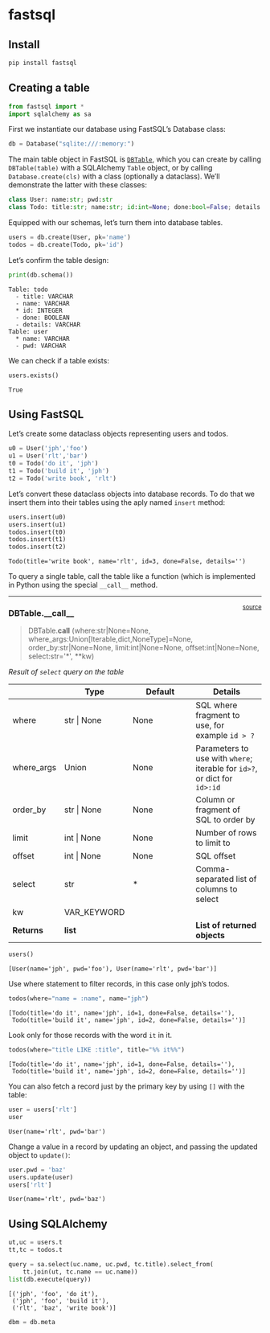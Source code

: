 # fastsql


<!-- WARNING: THIS FILE WAS AUTOGENERATED! DO NOT EDIT! -->

## Install

``` sh
pip install fastsql
```

## Creating a table

``` python
from fastsql import *
import sqlalchemy as sa
```

First we instantiate our database using FastSQL’s Database class:

``` python
db = Database("sqlite:///:memory:")
```

The main table object in FastSQL is
[`DBTable`](https://answerdotai.github.io/fastsql/core.html#dbtable),
which you can create by calling `DBTable(table)` with a SQLAlchemy
`Table` object, or by calling `Database.create(cls)` with a class
(optionally a dataclass). We’ll demonstrate the latter with these
classes:

``` python
class User: name:str; pwd:str
class Todo: title:str; name:str; id:int=None; done:bool=False; details:str=''
```

Equipped with our schemas, let’s turn them into database tables.

``` python
users = db.create(User, pk='name')
todos = db.create(Todo, pk='id')
```

Let’s confirm the table design:

``` python
print(db.schema())
```

    Table: todo
      - title: VARCHAR
      - name: VARCHAR
      * id: INTEGER
      - done: BOOLEAN
      - details: VARCHAR
    Table: user
      * name: VARCHAR
      - pwd: VARCHAR

We can check if a table exists:

``` python
users.exists()
```

    True

## Using FastSQL

Let’s create some dataclass objects representing users and todos.

``` python
u0 = User('jph','foo')
u1 = User('rlt','bar')
t0 = Todo('do it', 'jph')
t1 = Todo('build it', 'jph')
t2 = Todo('write book', 'rlt')
```

Let’s convert these dataclass objects into database records. To do that
we insert them into their tables using the aply named `insert` method:

``` python
users.insert(u0)
users.insert(u1)
todos.insert(t0)
todos.insert(t1)
todos.insert(t2)
```

    Todo(title='write book', name='rlt', id=3, done=False, details='')

To query a single table, call the table like a function (which is
implemented in Python using the special `__call__` method.

------------------------------------------------------------------------

<a
href="https://github.com/answerdotai/fastsql/blob/main/fastsql/core.py#LNone"
target="_blank" style="float:right; font-size:smaller">source</a>

### DBTable.\_\_call\_\_

>  DBTable.__call__ (where:str|None=None,
>                        where_args:Union[Iterable,dict,NoneType]=None,
>                        order_by:str|None=None, limit:int|None=None,
>                        offset:int|None=None, select:str='*', **kw)

*Result of `select` query on the table*

<table>
<colgroup>
<col style="width: 6%" />
<col style="width: 25%" />
<col style="width: 34%" />
<col style="width: 34%" />
</colgroup>
<thead>
<tr>
<th></th>
<th><strong>Type</strong></th>
<th><strong>Default</strong></th>
<th><strong>Details</strong></th>
</tr>
</thead>
<tbody>
<tr>
<td>where</td>
<td>str | None</td>
<td>None</td>
<td>SQL where fragment to use, for example <code>id &gt; ?</code></td>
</tr>
<tr>
<td>where_args</td>
<td>Union</td>
<td>None</td>
<td>Parameters to use with <code>where</code>; iterable for
<code>id&gt;?</code>, or dict for <code>id&gt;:id</code></td>
</tr>
<tr>
<td>order_by</td>
<td>str | None</td>
<td>None</td>
<td>Column or fragment of SQL to order by</td>
</tr>
<tr>
<td>limit</td>
<td>int | None</td>
<td>None</td>
<td>Number of rows to limit to</td>
</tr>
<tr>
<td>offset</td>
<td>int | None</td>
<td>None</td>
<td>SQL offset</td>
</tr>
<tr>
<td>select</td>
<td>str</td>
<td>*</td>
<td>Comma-separated list of columns to select</td>
</tr>
<tr>
<td>kw</td>
<td>VAR_KEYWORD</td>
<td></td>
<td></td>
</tr>
<tr>
<td><strong>Returns</strong></td>
<td><strong>list</strong></td>
<td></td>
<td><strong>List of returned objects</strong></td>
</tr>
</tbody>
</table>

``` python
users()
```

    [User(name='jph', pwd='foo'), User(name='rlt', pwd='bar')]

Use where statement to filter records, in this case only jph’s todos.

``` python
todos(where="name = :name", name="jph")
```

    [Todo(title='do it', name='jph', id=1, done=False, details=''),
     Todo(title='build it', name='jph', id=2, done=False, details='')]

Look only for those records with the word `it` in it.

``` python
todos(where="title LIKE :title", title="%% it%%")
```

    [Todo(title='do it', name='jph', id=1, done=False, details=''),
     Todo(title='build it', name='jph', id=2, done=False, details='')]

You can also fetch a record just by the primary key by using `[]` with
the table:

``` python
user = users['rlt']
user
```

    User(name='rlt', pwd='bar')

Change a value in a record by updating an object, and passing the
updated object to `update()`:

``` python
user.pwd = 'baz'
users.update(user)
users['rlt']
```

    User(name='rlt', pwd='baz')

## Using SQLAlchemy

``` python
ut,uc = users.t
tt,tc = todos.t
```

``` python
query = sa.select(uc.name, uc.pwd, tc.title).select_from(
    tt.join(ut, tc.name == uc.name))
list(db.execute(query))
```

    [('jph', 'foo', 'do it'),
     ('jph', 'foo', 'build it'),
     ('rlt', 'baz', 'write book')]

``` python
dbm = db.meta
```
